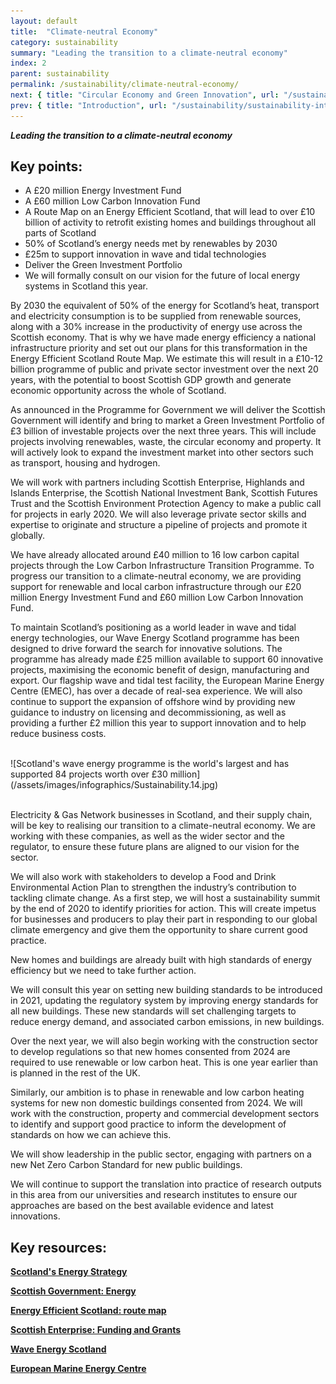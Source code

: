 ```yaml
---
layout: default
title:  "Climate-neutral Economy"
category: sustainability
summary: "Leading the transition to a climate-neutral economy"
index: 2
parent: sustainability
permalink: /sustainability/climate-neutral-economy/
next: { title: "Circular Economy and Green Innovation", url: "/sustainability/circular-economy/" }
prev: { title: "Introduction", url: "/sustainability/sustainability-introduction" }
---
```

***Leading the transition to a climate-neutral economy***

## Key points:

* A £20 million Energy Investment Fund
* A £60 million Low Carbon Innovation Fund
* A Route Map on an Energy Efficient Scotland, that will lead to over £10 billion of activity to retrofit existing homes and buildings throughout all parts of Scotland
* 50% of Scotland’s energy needs met by renewables by 2030
* £25m to support innovation in wave and tidal technologies
* Deliver the Green Investment Portfolio
* We will formally consult on our vision for the future of local energy systems in Scotland this year.

By 2030 the equivalent of 50% of the energy for Scotland’s heat, transport and electricity consumption is to be supplied from renewable sources, along with a 30% increase in the productivity of energy use across the Scottish economy. That is why we have made energy efficiency a national infrastructure priority and set out our plans for this transformation in the Energy Efficient Scotland Route Map.  We estimate this will result in a £10-12 billion programme of public and private sector investment over the next 20 years, with the potential to boost Scottish GDP growth and generate economic opportunity across the whole of Scotland.  

As announced in the Programme for Government we will deliver the Scottish Government will identify and bring to market a Green Investment Portfolio of £3 billion of investable projects over the next three years. This will include projects involving renewables, waste, the circular economy and property. It will actively look to expand the investment market into other sectors such as transport, housing and hydrogen.  

We will work with partners including Scottish Enterprise, Highlands and Islands Enterprise, the Scottish National Investment Bank, Scottish Futures Trust and the Scottish Environment Protection Agency to make a public call for projects in early 2020. We will also leverage private sector skills and expertise to originate and structure a pipeline of projects and promote it globally.  

We have already allocated around £40 million to 16 low carbon capital projects through the Low Carbon Infrastructure Transition Programme. To progress our transition to a climate-neutral economy, we are providing support for renewable and local carbon infrastructure through our £20 million Energy Investment Fund and £60 million Low Carbon Innovation Fund.  

To maintain Scotland’s positioning as a world leader in wave and tidal energy technologies, our Wave Energy Scotland programme has been designed to drive forward the search for innovative solutions. The programme has already made £25 million available to support 60 innovative projects, maximising the economic benefit of design, manufacturing and export. Our flagship wave and tidal test facility, the European Marine Energy Centre (EMEC), has over a decade of real-sea experience. We will also continue to support the expansion of offshore wind by providing new guidance to industry on licensing and decommissioning, as well as providing a further £2 million this year to support innovation and to help reduce business costs.  

<br>
![Scotland's wave energy programme is the world's largest and has supported 84 projects worth over £30 million](/assets/images/infographics/Sustainability.14.jpg)
<br><br>

Electricity & Gas Network businesses in Scotland, and their supply chain, will be key to realising our transition to a climate-neutral economy. We are working with these companies, as well as the wider sector and the regulator, to ensure these future plans are aligned to our vision for the sector.  

We will also work with stakeholders to develop a Food and Drink Environmental Action Plan to strengthen the industry’s contribution to tackling climate change. As a first step, we will host a sustainability summit by the end of 2020 to identify priorities for action. This will create impetus for businesses and producers to play their part in responding to our global climate emergency and give them the opportunity to share current good practice.  

New homes and buildings are already built with high standards of energy efficiency but we need to take further action.  

We will consult this year on setting new building standards to be introduced in 2021, updating the regulatory system by improving energy standards for all new buildings. These new standards will set challenging targets to reduce energy demand, and associated carbon emissions, in new buildings.  

Over the next year, we will also begin working with the construction sector to develop regulations so that new homes consented from 2024 are required to use renewable or low carbon heat. This is one year earlier than is planned in the rest of the UK.  

Similarly, our ambition is to phase in renewable and low carbon heating systems for new non domestic buildings consented from 2024. We will work with the construction, property and commercial development sectors to identify and support good practice to inform the development of standards on how we can achieve this.

We will show leadership in the public sector, engaging with partners on a new Net Zero Carbon Standard for new public buildings.  

We will continue to support the translation into practice of research outputs in this area from our universities and research institutes to ensure our approaches are based on the best available evidence and latest innovations.  

## Key resources:

**[Scotland's Energy Strategy](https://www.gov.scot/energystrategy)**

**[Scottish Government: Energy](https://www.gov.scot/energy/)**

**[Energy Efficient Scotland: route map](https://www.gov.scot/publications/energy-efficient-scotland-route-map/)**

**[Scottish Enterprise: Funding and Grants](https://www.scottish-enterprise.com/support-for-businesses/funding-and-grants/accessing-finance-and-attracting-investment/energy-investment-fund)**

**[Wave Energy Scotland](http://www.waveenergyscotland.co.uk/)**

**[European Marine Energy Centre](http://www.emec.org.uk/)**
